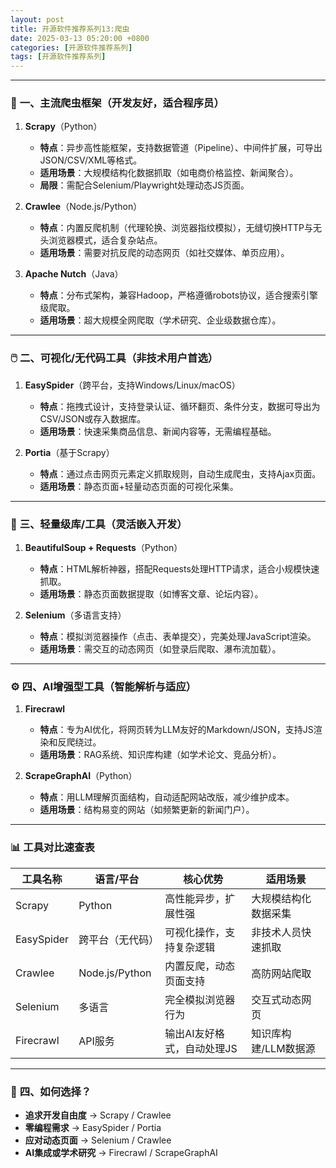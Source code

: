 ```yaml
---
layout: post
title: 开源软件推荐系列13:爬虫
date: 2025-03-13 05:20:00 +0800
categories: [开源软件推荐系列]
tags: [开源软件推荐系列]
---
```



---

### 🧰 **一、主流爬虫框架（开发友好，适合程序员）**
1. **Scrapy**（Python）  
   - **特点**：异步高性能框架，支持数据管道（Pipeline）、中间件扩展，可导出JSON/CSV/XML等格式。  
   - **适用场景**：大规模结构化数据抓取（如电商价格监控、新闻聚合）。  
   - **局限**：需配合Selenium/Playwright处理动态JS页面。

2. **Crawlee**（Node.js/Python）  
   - **特点**：内置反爬机制（代理轮换、浏览器指纹模拟），无缝切换HTTP与无头浏览器模式，适合复杂站点。  
   - **适用场景**：需要对抗反爬的动态网页（如社交媒体、单页应用）。

3. **Apache Nutch**（Java）  
   - **特点**：分布式架构，兼容Hadoop，严格遵循robots协议，适合搜索引擎级爬取。  
   - **适用场景**：超大规模全网爬取（学术研究、企业级数据仓库）。

---

### 🖱️ **二、可视化/无代码工具（非技术用户首选）**
1. **EasySpider**（跨平台，支持Windows/Linux/macOS）  
   - **特点**：拖拽式设计，支持登录认证、循环翻页、条件分支，数据可导出为CSV/JSON或存入数据库。  
   - **适用场景**：快速采集商品信息、新闻内容等，无需编程基础。

2. **Portia**（基于Scrapy）  
   - **特点**：通过点击网页元素定义抓取规则，自动生成爬虫，支持Ajax页面。  
   - **适用场景**：静态页面+轻量动态页面的可视化采集。

---

### 🧩 **三、轻量级库/工具（灵活嵌入开发）**
1. **BeautifulSoup + Requests**（Python）  
   - **特点**：HTML解析神器，搭配Requests处理HTTP请求，适合小规模快速抓取。  
   - **适用场景**：静态页面数据提取（如博客文章、论坛内容）。

2. **Selenium**（多语言支持）  
   - **特点**：模拟浏览器操作（点击、表单提交），完美处理JavaScript渲染。  
   - **适用场景**：需交互的动态网页（如登录后爬取、瀑布流加载）。

---

### ⚙️ **四、AI增强型工具（智能解析与适应）**
1. **Firecrawl**  
   - **特点**：专为AI优化，将网页转为LLM友好的Markdown/JSON，支持JS渲染和反爬绕过。  
   - **适用场景**：RAG系统、知识库构建（如学术论文、竞品分析）。

2. **ScrapeGraphAI**（Python）  
   - **特点**：用LLM理解页面结构，自动适配网站改版，减少维护成本。  
   - **适用场景**：结构易变的网站（如频繁更新的新闻门户）。

---

### 📊 **工具对比速查表**
| **工具名称**       | **语言/平台**    | **核心优势**                     | **适用场景**                     |
|--------------------|------------------|----------------------------------|----------------------------------|
| Scrapy             | Python           | 高性能异步，扩展性强             | 大规模结构化数据采集             |
| EasySpider         | 跨平台（无代码） | 可视化操作，支持复杂逻辑         | 非技术人员快速抓取               |
| Crawlee            | Node.js/Python   | 内置反爬，动态页面支持           | 高防网站爬取                     |
| Selenium           | 多语言           | 完全模拟浏览器行为               | 交互式动态网页                   |
| Firecrawl          | API服务          | 输出AI友好格式，自动处理JS       | 知识库构建/LLM数据源             |

---

### 💎 **四、如何选择？**
- **追求开发自由度** → Scrapy / Crawlee  
- **零编程需求** → EasySpider / Portia  
- **应对动态页面** → Selenium / Crawlee  
- **AI集成或学术研究** → Firecrawl / ScrapeGraphAI  

